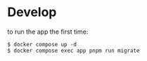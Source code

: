 # Develop

to run the app the first time:

```
$ docker compose up -d
$ docker compose exec app pnpm run migrate
```

